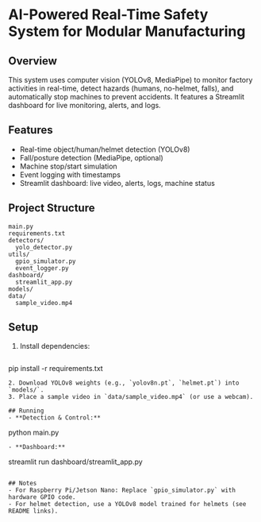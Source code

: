 # AI-Powered Real-Time Safety System for Modular Manufacturing

## Overview
This system uses computer vision (YOLOv8, MediaPipe) to monitor factory activities in real-time, detect hazards (humans, no-helmet, falls), and automatically stop machines to prevent accidents. It features a Streamlit dashboard for live monitoring, alerts, and logs.

## Features
- Real-time object/human/helmet detection (YOLOv8)
- Fall/posture detection (MediaPipe, optional)
- Machine stop/start simulation
- Event logging with timestamps
- Streamlit dashboard: live video, alerts, logs, machine status

## Project Structure
```
main.py
requirements.txt
detectors/
  yolo_detector.py
utils/
  gpio_simulator.py
  event_logger.py
dashboard/
  streamlit_app.py
models/
data/
  sample_video.mp4
```

## Setup
1. Install dependencies:
   ```
pip install -r requirements.txt
   ```
2. Download YOLOv8 weights (e.g., `yolov8n.pt`, `helmet.pt`) into `models/`.
3. Place a sample video in `data/sample_video.mp4` (or use a webcam).

## Running
- **Detection & Control:**
  ```
python main.py
  ```
- **Dashboard:**
  ```
streamlit run dashboard/streamlit_app.py
  ```

## Notes
- For Raspberry Pi/Jetson Nano: Replace `gpio_simulator.py` with hardware GPIO code.
- For helmet detection, use a YOLOv8 model trained for helmets (see README links). 
